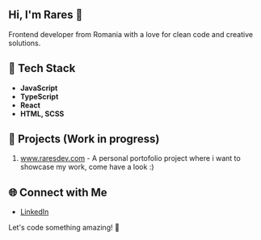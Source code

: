 ## Hi, I'm Rares 👋

Frontend developer from Romania with a love for clean code and creative solutions.

## 🔧 Tech Stack

- **JavaScript**
- **TypeScript** 
- **React**
- **HTML, SCSS**

## 🚀 Projects (Work in progress)

1. www.raresdev.com - A personal portofolio project where i want to showcase my work, come have a look :)


## 🌐 Connect with Me

- [LinkedIn](https://www.linkedin.com/in/rares-dascalescu/)

Let's code something amazing! 🚀
